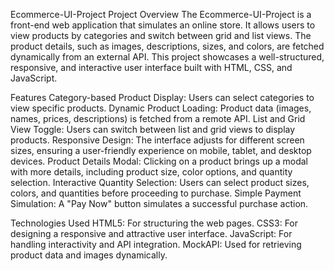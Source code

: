 Ecommerce-UI-Project
Project Overview
The Ecommerce-UI-Project is a front-end web application that simulates an online store. It allows users to view products by categories and switch between grid and list views. The product details, such as images, descriptions, sizes, and colors, are fetched dynamically from an external API. This project showcases a well-structured, responsive, and interactive user interface built with HTML, CSS, and JavaScript.

Features
Category-based Product Display: Users can select categories to view specific products.
Dynamic Product Loading: Product data (images, names, prices, descriptions) is fetched from a remote API.
List and Grid View Toggle: Users can switch between list and grid views to display products.
Responsive Design: The interface adjusts for different screen sizes, ensuring a user-friendly experience on mobile, tablet, and desktop devices.
Product Details Modal: Clicking on a product brings up a modal with more details, including product size, color options, and quantity selection.
Interactive Quantity Selection: Users can select product sizes, colors, and quantities before proceeding to purchase.
Simple Payment Simulation: A "Pay Now" button simulates a successful purchase action.

Technologies Used
HTML5: For structuring the web pages.
CSS3: For designing a responsive and attractive user interface.
JavaScript: For handling interactivity and API integration.
MockAPI: Used for retrieving product data and images dynamically.
